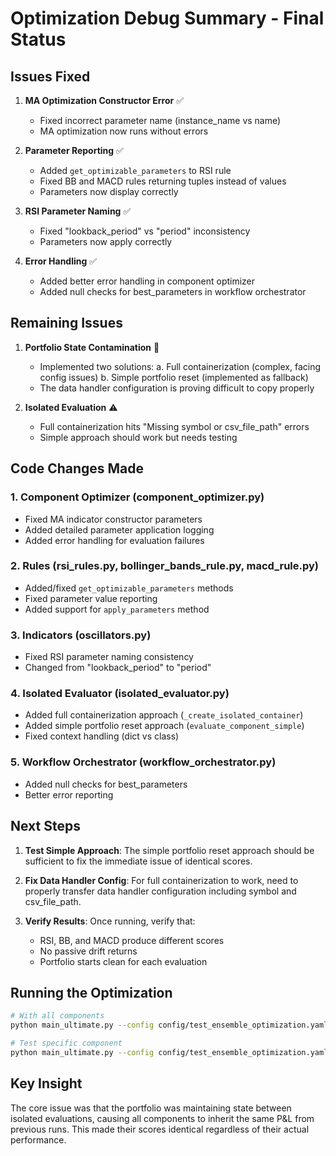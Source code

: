 # Optimization Debug Summary - Final Status

## Issues Fixed

1. **MA Optimization Constructor Error** ✅
   - Fixed incorrect parameter name (instance_name vs name)
   - MA optimization now runs without errors

2. **Parameter Reporting** ✅
   - Added `get_optimizable_parameters` to RSI rule
   - Fixed BB and MACD rules returning tuples instead of values
   - Parameters now display correctly

3. **RSI Parameter Naming** ✅
   - Fixed "lookback_period" vs "period" inconsistency
   - Parameters now apply correctly

4. **Error Handling** ✅
   - Added better error handling in component optimizer
   - Added null checks for best_parameters in workflow orchestrator

## Remaining Issues

1. **Portfolio State Contamination** 🔧
   - Implemented two solutions:
     a. Full containerization (complex, facing config issues)
     b. Simple portfolio reset (implemented as fallback)
   - The data handler configuration is proving difficult to copy properly

2. **Isolated Evaluation** ⚠️
   - Full containerization hits "Missing symbol or csv_file_path" errors
   - Simple approach should work but needs testing

## Code Changes Made

### 1. Component Optimizer (component_optimizer.py)
- Fixed MA indicator constructor parameters
- Added detailed parameter application logging
- Added error handling for evaluation failures

### 2. Rules (rsi_rules.py, bollinger_bands_rule.py, macd_rule.py)
- Added/fixed `get_optimizable_parameters` methods
- Fixed parameter value reporting
- Added support for `apply_parameters` method

### 3. Indicators (oscillators.py)
- Fixed RSI parameter naming consistency
- Changed from "lookback_period" to "period"

### 4. Isolated Evaluator (isolated_evaluator.py)
- Added full containerization approach (`_create_isolated_container`)
- Added simple portfolio reset approach (`evaluate_component_simple`)
- Fixed context handling (dict vs class)

### 5. Workflow Orchestrator (workflow_orchestrator.py)
- Added null checks for best_parameters
- Better error reporting

## Next Steps

1. **Test Simple Approach**: The simple portfolio reset approach should be sufficient to fix the immediate issue of identical scores.

2. **Fix Data Handler Config**: For full containerization to work, need to properly transfer data handler configuration including symbol and csv_file_path.

3. **Verify Results**: Once running, verify that:
   - RSI, BB, and MACD produce different scores
   - No passive drift returns
   - Portfolio starts clean for each evaluation

## Running the Optimization

```bash
# With all components
python main_ultimate.py --config config/test_ensemble_optimization.yaml --bars 1000 --optimize

# Test specific component
python main_ultimate.py --config config/test_ensemble_optimization.yaml --bars 1000 --optimize-rsi
```

## Key Insight

The core issue was that the portfolio was maintaining state between isolated evaluations, causing all components to inherit the same P&L from previous runs. This made their scores identical regardless of their actual performance.